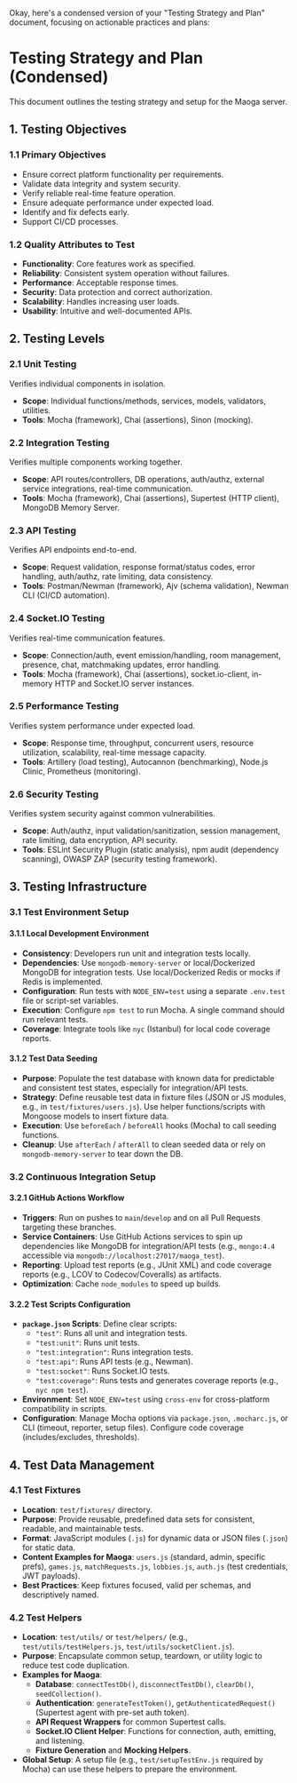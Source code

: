 Okay, here's a condensed version of your "Testing Strategy and Plan" document, focusing on actionable practices and plans:

# Testing Strategy and Plan (Condensed)

This document outlines the testing strategy and setup for the Maoga server.

## 1. Testing Objectives

### 1.1 Primary Objectives
- Ensure correct platform functionality per requirements.
- Validate data integrity and system security.
- Verify reliable real-time feature operation.
- Ensure adequate performance under expected load.
- Identify and fix defects early.
- Support CI/CD processes.

### 1.2 Quality Attributes to Test
- **Functionality**: Core features work as specified.
- **Reliability**: Consistent system operation without failures.
- **Performance**: Acceptable response times.
- **Security**: Data protection and correct authorization.
- **Scalability**: Handles increasing user loads.
- **Usability**: Intuitive and well-documented APIs.

## 2. Testing Levels

### 2.1 Unit Testing
Verifies individual components in isolation.
* **Scope**: Individual functions/methods, services, models, validators, utilities.
* **Tools**: Mocha (framework), Chai (assertions), Sinon (mocking).

### 2.2 Integration Testing
Verifies multiple components working together.
* **Scope**: API routes/controllers, DB operations, auth/authz, external service integrations, real-time communication.
* **Tools**: Mocha (framework), Chai (assertions), Supertest (HTTP client), MongoDB Memory Server.

### 2.3 API Testing
Verifies API endpoints end-to-end.
* **Scope**: Request validation, response format/status codes, error handling, auth/authz, rate limiting, data consistency.
* **Tools**: Postman/Newman (framework), Ajv (schema validation), Newman CLI (CI/CD automation).

### 2.4 Socket.IO Testing
Verifies real-time communication features.
* **Scope**: Connection/auth, event emission/handling, room management, presence, chat, matchmaking updates, error handling.
* **Tools**: Mocha (framework), Chai (assertions), socket.io-client, in-memory HTTP and Socket.IO server instances.

### 2.5 Performance Testing
Verifies system performance under expected load.
* **Scope**: Response time, throughput, concurrent users, resource utilization, scalability, real-time message capacity.
* **Tools**: Artillery (load testing), Autocannon (benchmarking), Node.js Clinic, Prometheus (monitoring).

### 2.6 Security Testing
Verifies system security against common vulnerabilities.
* **Scope**: Auth/authz, input validation/sanitization, session management, rate limiting, data encryption, API security.
* **Tools**: ESLint Security Plugin (static analysis), npm audit (dependency scanning), OWASP ZAP (security testing framework).

## 3. Testing Infrastructure

### 3.1 Test Environment Setup

#### 3.1.1 Local Development Environment
* **Consistency**: Developers run unit and integration tests locally.
* **Dependencies**: Use `mongodb-memory-server` or local/Dockerized MongoDB for integration tests. Use local/Dockerized Redis or mocks if Redis is implemented.
* **Configuration**: Run tests with `NODE_ENV=test` using a separate `.env.test` file or script-set variables.
* **Execution**: Configure `npm test` to run Mocha. A single command should run relevant tests.
* **Coverage**: Integrate tools like `nyc` (Istanbul) for local code coverage reports.

#### 3.1.2 Test Data Seeding
* **Purpose**: Populate the test database with known data for predictable and consistent test states, especially for integration/API tests.
* **Strategy**: Define reusable test data in fixture files (JSON or JS modules, e.g., in `test/fixtures/users.js`). Use helper functions/scripts with Mongoose models to insert fixture data.
* **Execution**: Use `beforeEach` / `beforeAll` hooks (Mocha) to call seeding functions.
* **Cleanup**: Use `afterEach` / `afterAll` to clean seeded data or rely on `mongodb-memory-server` to tear down the DB.

### 3.2 Continuous Integration Setup

#### 3.2.1 GitHub Actions Workflow
* **Triggers**: Run on pushes to `main`/`develop` and on all Pull Requests targeting these branches.
* **Service Containers**: Use GitHub Actions services to spin up dependencies like MongoDB for integration/API tests (e.g., `mongo:4.4` accessible via `mongodb://localhost:27017/maoga_test`).
* **Reporting**: Upload test reports (e.g., JUnit XML) and code coverage reports (e.g., LCOV to Codecov/Coveralls) as artifacts.
* **Optimization**: Cache `node_modules` to speed up builds.

#### 3.2.2 Test Scripts Configuration
* **`package.json` Scripts**: Define clear scripts:
    * `"test"`: Runs all unit and integration tests.
    * `"test:unit"`: Runs unit tests.
    * `"test:integration"`: Runs integration tests.
    * `"test:api"`: Runs API tests (e.g., Newman).
    * `"test:socket"`: Runs Socket.IO tests.
    * `"test:coverage"`: Runs tests and generates coverage reports (e.g., `nyc npm test`).
* **Environment**: Set `NODE_ENV=test` using `cross-env` for cross-platform compatibility in scripts.
* **Configuration**: Manage Mocha options via `package.json`, `.mocharc.js`, or CLI (timeout, reporter, setup files). Configure code coverage (includes/excludes, thresholds).

## 4. Test Data Management

### 4.1 Test Fixtures
* **Location**: `test/fixtures/` directory.
* **Purpose**: Provide reusable, predefined data sets for consistent, readable, and maintainable tests.
* **Format**: JavaScript modules (`.js`) for dynamic data or JSON files (`.json`) for static data.
* **Content Examples for Maoga**: `users.js` (standard, admin, specific prefs), `games.js`, `matchRequests.js`, `lobbies.js`, `auth.js` (test credentials, JWT payloads).
* **Best Practices**: Keep fixtures focused, valid per schemas, and descriptively named.

### 4.2 Test Helpers
* **Location**: `test/utils/` or `test/helpers/` (e.g., `test/utils/testHelpers.js`, `test/utils/socketClient.js`).
* **Purpose**: Encapsulate common setup, teardown, or utility logic to reduce test code duplication.
* **Examples for Maoga**:
    * **Database**: `connectTestDb()`, `disconnectTestDb()`, `clearDb()`, `seedCollection()`.
    * **Authentication**: `generateTestToken()`, `getAuthenticatedRequest()` (Supertest agent with pre-set auth token).
    * **API Request Wrappers** for common Supertest calls.
    * **Socket.IO Client Helper**: Functions for connection, auth, emitting, and listening.
    * **Fixture Generation** and **Mocking Helpers**.
* **Global Setup**: A setup file (e.g., `test/setupTestEnv.js` required by Mocha) can use these helpers to prepare the environment.